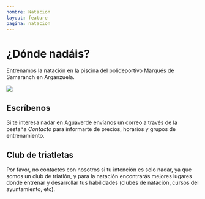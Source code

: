 ```yaml
---
nombre: Natacion
layout: feature
pagina: natacion
---
```


# ¿Dónde nadáis?

Entrenamos la natación en la piscina del polideportivo Marqués de Samaranch en Arganzuela.

![](/img/5.jpg)

## Escríbenos

Si te interesa nadar en Aguaverde envíanos un correo a través de la pestaña *Contacto* para informarte de precios, horarios y grupos de entrenamiento.

## [](https://aguaverde.org/info/natacion#club-de-triatletas)Club de triatletas

Por favor, no contactes con nosotros si tu intención es solo nadar, ya que somos un club de triatlón, y para la natación encontrarás mejores lugares donde entrenar y desarrollar tus habilidades (clubes de natación, cursos del ayuntamiento, etc).
